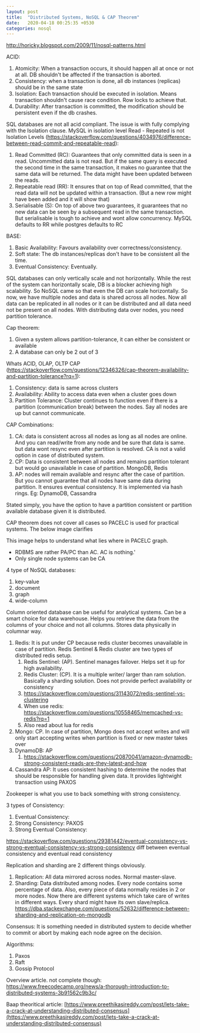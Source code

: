 ```yaml
---
layout: post
title:  "Distributed Systems, NoSQL & CAP Theorem"
date:   2020-04-18 00:25:35 +0530
categories: nosql
---
```


http://horicky.blogspot.com/2009/11/nosql-patterns.html

ACID:
1. Atomicity: When a transaction occurs, it should happen all at once or not at all. DB shouldn't be affected if the transaction is aborted.
2. Consistency: when a transaction is done, all db instances (replicas) should be in the same state
3. Isolation: Each transaction should be executed in isolation. Means transaction shouldn't cause race condition. Row locks to achieve that.
4. Durability: After transaction is committed, the modification should be persistent even if the db crashes.

SQL databases are not all acid compliant. The issue is with fully complying with the Isolation clause. MySQL in isolation level Read - Repeated is not 
Isolation Levels (https://stackoverflow.com/questions/4034976/difference-between-read-commit-and-repeatable-read):
1. Read Committed (RC): Guarantees that only committed data is seen in a read. Uncommitted data is not read. But if the same query is executed the second time in the same transaction, it makes no guarantee that the same data will be returned. The data might have been updated between the reads.
2. Repeatable read (RR): It ensures that on top of Read committed, that the read data will not be updated within a transaction. (But a new row might have been added and it will show that)
3. Serialisable (S): On top of above two guarantees, it guarantees that no new data can be seen by a subsequent read in the same transaction.
But serialisable is tough to achieve and wont allow concurrency.
MySQL defaults to RR while postgres defaults to RC

BASE:
1. Basic Availability: Favours availability over correctness/consistency.
2. Soft state: The db instances/replicas don't have to be consistent all the time.
3. Eventual Consistency: Eventually.

SQL databases can only vertically scale and not horizontally. While the rest of the system can horizontally scale, DB is a blocker achieving high scalability. So NoSQL came so that even the DB can scale horizontally. So now, we have multiple nodes and data is shared across all nodes. Now all data can be replicated in all nodes or it can be distributed and all data need not be present on all nodes. With distributing data over nodes, you need partition tolerance.

Cap theorem:
1. Given a system allows partition-tolerance, it can either be consistent or available
2. A database can only be 2 out of 3

Whats ACID, OLAP, OLTP
CAP (https://stackoverflow.com/questions/12346326/cap-theorem-availability-and-partition-tolerance?rq=1):
1. Consistency: data is same across clusters
2. Availability: Ability to access data even when a cluster goes down
3. Partition Tolerance: Cluster continues to function even if there is a partition (communication break) between the nodes. Say all nodes are up but cannot communicate.

CAP Combinations:
1. CA: data is consistent across all nodes as long as all nodes are online. And you can read/write from any node and be sure that data is same. but data wont resync even after partition is resolved. CA is not a valid option in case of distributed system.
2. CP: Data is consistent between all nodes and remains partition tolerant but would go unavailable in case of partition. MongoDB, Redis
3. AP: nodes will remain available and resync after the case of partition. But you cannot guarantee that all nodes have same data during partition. It ensures eventual consistency. It is implemented via hash rings. Eg: DynamoDB, Cassandra

Stated simply, you have the option to have a partition consistent or partition available database given it is distributed. 

CAP theorem does not cover all cases so PACELC is used for practical systems. The below image clarifies

This image helps to understand what lies where in PACELC graph.





- RDBMS are rather PA/PC than AC. AC is nothing.'
- Only single node systems can be CA


4 type of NoSQL databases:
1. key-value
2. document
3. graph
4. wide-column

Column oriented database can be useful for analytical systems. Can be a smart choice for data warehouse. Helps you retrieve the data from the columns of your choice and not all columns. Stores data physically in columnar way.


1. Redis: It is put under CP because redis cluster becomes unavailable in case of partition. Redis Sentinel & Redis cluster are two types of distributed redis setup. 
	1. Redis Sentinel: (AP). Sentinel manages failover. Helps set it up for high availability. 
	2. Redis Cluster: (CP). It is a multiple writer/ larger than ram solution. Basically a sharding solution. Does not provide perfect availability or consistency
	3. https://stackoverflow.com/questions/31143072/redis-sentinel-vs-clustering
	4. When use redis: https://stackoverflow.com/questions/10558465/memcached-vs-redis?rq=1
	5. Also read about lua for redis
2. Mongo: CP. In case of partition, Mongo does not accept writes and will only start accepting writes when partition is fixed or new master takes over
3. DynamoDB: AP
	1. https://stackoverflow.com/questions/20870041/amazon-dynamodb-strong-consistent-reads-are-they-latest-and-how
4. Cassandra AP: It uses consistent hashing to determine the nodes that should be responsible for handling given data. It provides lightwight transaction using PAXOS

Zookeeper is what you use to back something with strong consistency.

3 types of Consistency:
1. Eventual Consistency:
2. Strong Consistency: PAXOS
3. Strong Eventual Consistency:

https://stackoverflow.com/questions/29381442/eventual-consistency-vs-strong-eventual-consistency-vs-strong-consistency
diff between eventual consistency and eventual read consistency

Replication and sharding are 2 different things obviously.
1. Replication: All data mirrored across nodes. Normal master-slave.
2. Sharding: Data distributed among nodes. Every node contains some percentage of data. Also, every piece of data normally resides in 2 or more nodes. Now there are different systems which take care of writes in different ways. Every shard might have its own slave/replica.
https://dba.stackexchange.com/questions/52632/difference-between-sharding-and-replication-on-mongodb


Consensus: It is something needed in distributed system to decide whether to commit or abort by making each node agree on the decision.

Algorithms:
1. Paxos
2. Raft
3. Gossip Protocol

Overview article. not complete though: https://www.freecodecamp.org/news/a-thorough-introduction-to-distributed-systems-3b91562c9b3c/

Baap theoritical article: [https://www.preethikasireddy.com/post/lets-take-a-crack-at-understanding-distributed-consensus](https://www.preethikasireddy.com/post/lets-take-a-crack-at-understanding-distributed-consensus)
